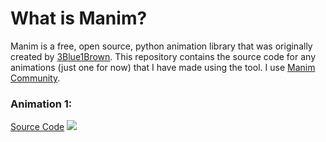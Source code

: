# What is Manim?
Manim is a free, open source, python animation library that was originally created by [3Blue1Brown](https://www.3blue1brown.com/). 
This repository contains the source code for any animations (just one for now) that I have made using the tool. I use [Manim Community](https://www.manim.community/).

### Animation 1:
[Source Code](https://github.com/asheryoung10/manim/blob/main/Source/pointChargeElectricField.py)
![](https://github.com/asheryoung10/manim/blob/main/Output/pointChargeElectricField.gif) 

